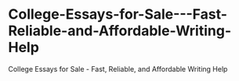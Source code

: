 # College-Essays-for-Sale---Fast-Reliable-and-Affordable-Writing-Help
College Essays for Sale - Fast, Reliable, and Affordable Writing Help
